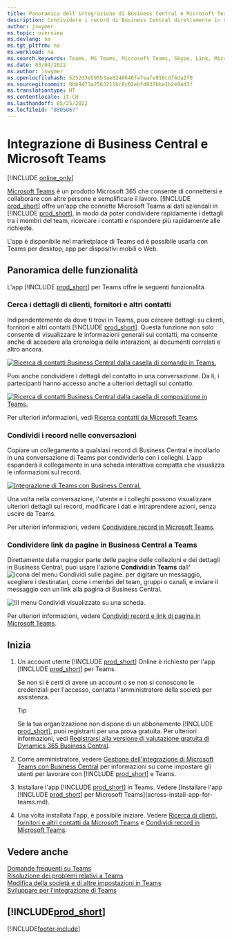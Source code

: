 ```yaml
---
title: Panoramica dell'integrazione di Business Central e Microsoft Teams | Microsoft Docs
description: Condividere i record di Business Central direttamente in una conversazione di Teams.
author: jswymer
ms.topic: overview
ms.devlang: na
ms.tgt_pltfrm: na
ms.workload: na
ms.search.keywords: Teams, MS Teams, Microsoft Teams, Skype, Link, Microsoft 365, collaborate, collaboration, teamwork
ms.date: 03/04/2022
ms.author: jswymer
ms.openlocfilehash: 5252d3e595b3ae0246646fe7eafe910cdf4da2f0
ms.sourcegitcommit: 0bb9473a2563211bc0c02ebfd837bba1b2e9ad3f
ms.translationtype: HT
ms.contentlocale: it-CH
ms.lasthandoff: 05/25/2022
ms.locfileid: "8805067"
---
```

# <a name="business-central-and-microsoft-teams-integration"></a>Integrazione di Business Central e Microsoft Teams

[!INCLUDE [online_only](includes/online_only.md)]

[Microsoft Teams](https://www.microsoft.com/en-us/microsoft-365/microsoft-teams) è un prodotto Microsoft 365 che consente di connettersi e collaborare con altre persone e semplificare il lavoro. [!INCLUDE [prod_short](includes/prod_short.md)] offre un'app che connette Microsoft Teams ai dati aziendali in [!INCLUDE [prod_short](includes/prod_short.md)], in modo da poter condividere rapidamente i dettagli tra i membri del team, ricercare i contatti e rispondere più rapidamente alle richieste.

L'app è disponibile nel marketplace di Teams ed è possibile usarla con Teams per desktop, app per dispositivi mobili o Web.

## <a name="features-overview"></a>Panoramica delle funzionalità

L'app [!INCLUDE [prod_short](includes/prod_short.md)] per Teams offre le seguenti funzionalità.

### <a name="look-up-details-of-customers-vendors-and-other-contacts"></a>Cerca i dettagli di clienti, fornitori e altri contatti

Indipendentemente da dove ti trovi in Teams, puoi cercare dettagli su clienti, fornitori e altri contatti [!INCLUDE [prod_short](includes/prod_short.md)]. Questa funzione non solo consente di visualizzare le informazioni generali sui contatti, ma consente anche di accedere alla cronologia delle interazioni, ai documenti correlati e altro ancora.

 [![Ricerca di contatti Business Central dalla casella di comando in Teams.](media/teams-contacts-overview.png)](media/teams-contacts-overview.png#lightbox)

Puoi anche condividere i dettagli del contatto in una conversazione. Da lì, i partecipanti hanno accesso anche a ulteriori dettagli sul contatto.

 [![Ricerca di contatti Business Central dalla casella di composizione in Teams.](media/teams-contacts.png)](media/teams-contacts.png#lightbox)

Per ulteriori informazioni, vedi [Ricerca contatti da Microsoft Teams](across-search-contacts-teams.md).

### <a name="share-records-in-conversations"></a>Condividi i record nelle conversazioni

Copiare un collegamento a qualsiasi record di Business Central e incollarlo in una conversazione di Teams per condividerlo con i colleghi. L'app espanderà il collegamento in una scheda interattiva compatta che visualizza le informazioni sul record.

[![Integrazione di Teams con Business Central.](media/teams-intro-vBC20.png)](media/teams-intro-vBC20.png#lightbox)

Una volta nella conversazione, l'utente e i colleghi possono visualizzare ulteriori dettagli sul record, modificare i dati e intraprendere azioni, senza uscire da Teams.

Per ulteriori informazioni, vedere [Condividere record in Microsoft Teams](across-working-with-teams.md).

### <a name="share-links-from-pages-in-business-central-to-teams"></a>Condividere link da pagine in Business Central a Teams

Direttamente dalla maggior parte delle pagine delle collezioni e dei dettagli in Business Central, puoi usare l'azione **Condividi in Teams** dall'![icona del menu Condividi sulle pagine.](media/share-icon.png "Il menu Condividi visualizzato su una scheda.") per digitare un messaggio, scegliere i destinatari, come i membri del team, gruppi o canali, e inviare il messaggio con un link alla pagina di Business Central.

![!Il menu Condividi visualizzato su una scheda.](media/teams-share-link.png "Il menu Condividi visualizzato su una scheda.")

Per ulteriori informazioni, vedere [Condividi record e link di pagina in Microsoft Teams](across-working-with-teams.md#share-link).

## <a name="get-started"></a>Inizia

1. Un account utente [!INCLUDE [prod_short](includes/prod_short.md)] Online è richiesto per l'app [!INCLUDE [prod_short](includes/prod_short.md)] per Teams.

    Se non si è certi di avere un account o se non si conoscono le credenziali per l'accesso, contatta l'amministratore della società per assistenza.

    > [!TIP]
    > Se la tua organizzazione non dispone di un abbonamento [!INCLUDE [prod_short](includes/prod_short.md)], puoi registrarti per una prova gratuita. Per ulteriori informazioni, vedi [Registrarsi alla versione di valutazione gratuita di Dynamics 365 Business Central](trial-signup.md).

2. Come amministratore, vedere [Gestione dell'integrazione di Microsoft Teams con Business Central](admin-teams-integration.md) per informazioni su come impostare gli utenti per lavorare con [!INCLUDE [prod_short](includes/prod_short.md)] e Teams.
3. Installare l'app [!INCLUDE [prod_short](includes/prod_short.md)] in Teams. Vedere [Installare l'app [!INCLUDE [prod_short](includes/prod_short.md)] per Microsoft Teams](across-install-app-for-teams.md).
4. Una volta installata l'app, è possibile iniziare. Vedere [Ricerca di clienti, fornitori e altri contatti da Microsoft Teams](across-search-contacts-teams.md) e [Condividi record in Microsoft Teams](across-working-with-teams.md).

## <a name="see-also"></a>Vedere anche

[Domande frequenti su Teams](teams-faq.md)  
[Risoluzione dei problemi relativi a Teams](admin-teams-troubleshooting.md)  
[Modifica della società e di altre impostazioni in Teams](across-teams-settings.md)  
[Sviluppare per l'integrazione di Teams](/dynamics365/business-central/dev-itpro/developer/devenv-develop-for-teams)
  
## [!INCLUDE[prod_short](includes/free_trial_md.md)]  


[!INCLUDE[footer-include](includes/footer-banner.md)]